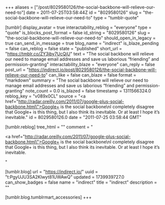 +++
aliases = ["/post/8029580126/the-social-backbone-will-relieve-our-need-to"]
date = 2011-07-25T03:58:44Z
id = "8029580126"
slug = "the-social-backbone-will-relieve-our-need-to"
type = "tumblr-quote"

[tumblr]
display_avatar = true
interactability_reblog = "everyone"
type = "quote"
is_blocks_post_format = false
id_string = "8029580126"
slug = "the-social-backbone-will-relieve-our-need-to"
should_open_in_legacy = true
can_send_in_message = true
blog_name = "indirect"
is_blaze_pending = false
can_reblog = false
state = "published"
short_url = "https://tmblr.co/ZY3jby7UcQjU"
text = "The social backbone will relieve our need to manage email addresses and save us laborious &ldquo;friending&rdquo; and permission-granting"
interactability_blaze = "everyone"
can_reply = false
post_url = "https://indirect.io/post/8029580126/the-social-backbone-will-relieve-our-need-to"
can_like = false
can_blaze = false
format = "markdown"
summary = "The social backbone will relieve our need to manage email addresses and save us laborious “friending” and permission-granting"
note_count = 0.0
is_blazed = false
timestamp = 1311566324.0
reblog_key = "v089x0CL"
source = "<a href=\"http://radar.oreilly.com/2011/07/google-plus-social-backbone.html\">Google+ is the social backbone</a>\nI completely disagree that Google+ is this thing, but I also think its inevitable. Or at least I hope it&rsquo;s inevitable."
id = 8029580126.0
date = "2011-07-25 03:58:44 GMT"

[tumblr.reblog]
tree_html = ""
comment = "<p><a href=\"http://radar.oreilly.com/2011/07/google-plus-social-backbone.html\">Google+ is the social backbone</a>\nI completely disagree that Google+ is this thing, but I also think its inevitable. Or at least I hope it’s inevitable.</p>"

[tumblr.blog]
url = "https://indirect.io/"
uuid = "t:PgyUJU3SA2Klwyt81UWAwQ"
updated = 1739939727.0
can_show_badges = false
name = "indirect"
title = "indirect"
description = ""

[tumblr.blog.tumblrmart_accessories]
+++
